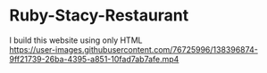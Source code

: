 
# Ruby-Stacy-Restaurant
I build this website using only HTML
<br>
https://user-images.githubusercontent.com/76725996/138396874-9ff21739-26ba-4395-a851-10fad7ab7afe.mp4
